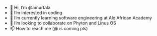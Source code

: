 - 👋 Hi, I’m @amurtala
- 👀 I’m interested in coding
- 🌱 I’m currently learning software engineering at Alx African Academy
- 💞️ I’m looking to collaborate on Phyton and Linus OS
- 📫 How to reach me (@ is coming pls)

<!---
amurtala/amurtala is a ✨ special ✨ repository because its `README.md` (this file) appears on your GitHub profile.
You can click the Preview link to take a look at your changes.
--->
